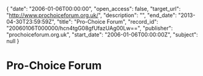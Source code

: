 {
  "date": "2006-01-06T00:00:00", 
  "open_access": false, 
  "target_url": "http://www.prochoiceforum.org.uk/", 
  "description": "", 
  "end_date": "2013-04-30T23:59:59Z", 
  "title": "Pro-Choice Forum", 
  "record_id": "20060106T000000/hcn4tgG08gfUfazUAg00Lw==", 
  "publisher": "prochoiceforum.org.uk", 
  "start_date": "2006-01-06T00:00:00Z", 
  "subject": null
}

# Pro-Choice Forum


